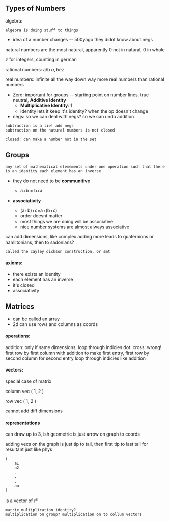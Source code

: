 
## Types of Numbers

algebra: 
```ad-qoute 
algebra is doing stuff to things
```

- idea of a number changes -- 500yago they didnt know about negs

natural numbers are the most natural, apparently
0 not in natural, 0 in whole

 $\mathbb{z}$ for integers, counting in german

rational numbers:  a/b $a,b \mathbb{e} \mathbb{z}$

real numbers: infinite all the way down
way more real numbers than rational numbers

- Zero: important for groups -- starting point on number lines. true neutral, **Additive Identity**
	- **Multiplicative Identity**: 1
	- identity lets it keep it's identity? when the op doesn't change
- negs: so we can deal with negs? so we can undo addition
```ad-tip
subtraction is a lie! add negs
subtraction on the natural numbers is not closed
```

```ad-def
closed: can make a number not in the set
```


## Groups

```ad-def
any set of mathematical elemements under one operation such that there is an identity each element has an inverse
```

- they do not need to be **communitive**
	- a+b = b+a
	
- **associativity**
	- (a+b)+c=a+(b+c)
	- order doesnt matter
	- most things we are doing will be associative
	- nice number systems are almost always associative


can add dimensions, like complex
adding more leads to quaternions or hamiltonians, then to sadonians?
```ad-tip
called the cayley dickson construction, or smt
```

#### axioms: 
- there exists an identity
- each element has an inverse
- it's closed
- associativity


## Matrices

- can be called an array
- 2d can use rows and columns as coords

#### operations:

addition: only if same dimensions, loop through indicies
dot:
cross:
wrong!
first row by first column with addition to make first entry, first row by second column for second entry
loop through indicies like addition


#### vectors:

special case of matrix

column vec
( 
	1,
	2 
)

row vec
( 1, 2 ) 

cannot add diff dimensions

#### representations

can draw up to 3, ish
geometric is just arrow on graph to coords

adding vecs on the graph is just tip to tail, then first tip to last tail for resultant
	just like phys

```none
(
	a1
	a2
	.
	.
	.
	an
)
```

is a vector of  $\mathbb{r}^n$


```ad-question
matrix multiplication identity?
multiplication on group? multiplication on to collum vectors
```









